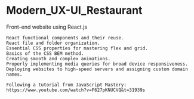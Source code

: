 # Modern_UX-UI_Restaurant
Front-end website using React.js

    React functional components and their reuse.
    React file and folder organization.
    Essential CSS properties for mastering flex and grid.
    Basics of the CSS BEM method.
    Creating smooth and complex animations.
    Properly implementing media queries for broad device responsiveness.
    Deploying websites to high-speed servers and assigning custom domain names.
    
    Following a tutorial from JavaScript Mastery:
    https://www.youtube.com/watch?v=F627pKNUCVQ&t=31939s
